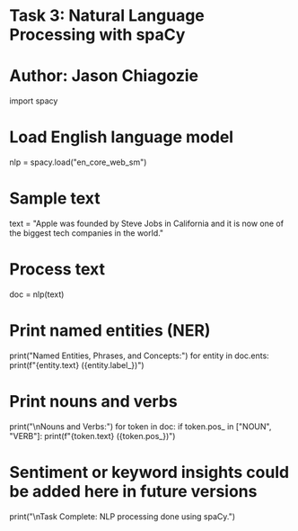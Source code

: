 # Task 3: Natural Language Processing with spaCy
# Author: Jason Chiagozie

import spacy

# Load English language model
nlp = spacy.load("en_core_web_sm")

# Sample text
text = "Apple was founded by Steve Jobs in California and it is now one of the biggest tech companies in the world."

# Process text
doc = nlp(text)

# Print named entities (NER)
print("Named Entities, Phrases, and Concepts:")
for entity in doc.ents:
    print(f"{entity.text} ({entity.label_})")

# Print nouns and verbs
print("\nNouns and Verbs:")
for token in doc:
    if token.pos_ in ["NOUN", "VERB"]:
        print(f"{token.text} ({token.pos_})")

# Sentiment or keyword insights could be added here in future versions
print("\nTask Complete: NLP processing done using spaCy.")
